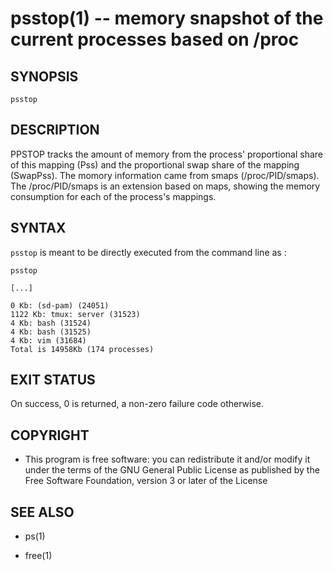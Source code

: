 psstop(1) -- memory snapshot of the current processes based on /proc
====================================================================

## SYNOPSIS

`psstop`

## DESCRIPTION


PPSTOP tracks the amount of memory from the process' proportional share of this
mapping (Pss) and the proportional swap share of the mapping (SwapPss). The
momory information came from smaps (/proc/PID/smaps). The /proc/PID/smaps is an
extension based on maps, showing the memory consumption for each of the
process's mappings.

## SYNTAX

`psstop` is meant to be directly executed from the
command line as :

    psstop

    [...]

    0 Kb: (sd-pam) (24051)
    1122 Kb: tmux: server (31523)
    4 Kb: bash (31524)
    4 Kb: bash (31525)
    4 Kb: vim (31684)
    Total is 14958Kb (174 processes)

## EXIT STATUS

On success, 0 is returned, a non-zero failure code otherwise.

## COPYRIGHT

 * This program is free software: you can redistribute it and/or modify
it under the terms of the GNU General Public License as published by
the Free Software Foundation, version 3 or later of the License

## SEE ALSO

 * ps(1)

 * free(1)


